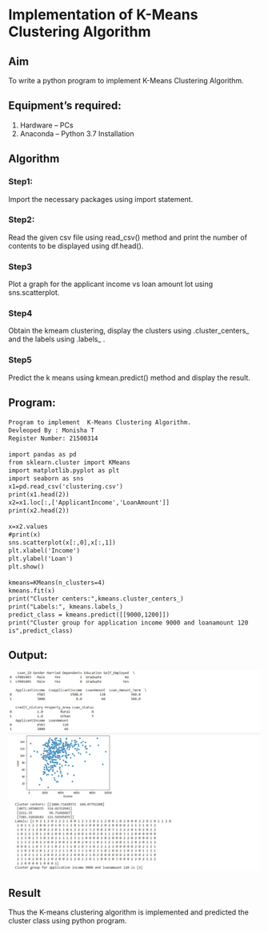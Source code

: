 # Implementation of K-Means Clustering Algorithm
## Aim
To write a python program to implement K-Means Clustering Algorithm.
## Equipment’s required:
1.	Hardware – PCs
2.	Anaconda – Python 3.7 Installation

## Algorithm

### Step1:
Import the necessary packages using import statement.

### Step2:
Read the given csv file using read_csv() method and print the number of contents to be displayed using df.head().

### Step3
Plot a graph for the applicant income vs loan amount lot using sns.scatterplot.

### Step4
Obtain the kmeam clustering, display the clusters using .cluster_centers_ and the labels using .labels_ .

### Step5
Predict the k means using kmean.predict() method and display the result.


## Program:
```
Program to implement  K-Means Clustering Algorithm.
Devleoped By : Monisha T
Register Number: 21500314

import pandas as pd
from sklearn.cluster import KMeans
import matplotlib.pyplot as plt
import seaborn as sns
x1=pd.read_csv('clustering.csv')
print(x1.head(2))
x2=x1.loc[:,['ApplicantIncome','LoanAmount']]
print(x2.head(2))

x=x2.values
#print(x)
sns.scatterplot(x[:,0],x[:,1])
plt.xlabel('Income')
plt.ylabel('Loan')
plt.show()

kmeans=KMeans(n_clusters=4)
kmeans.fit(x)
print("Cluster centers:",kmeans.cluster_centers_)
print("Labels:", kmeans.labels_)
predict_class = kmeans.predict([[9000,1200]])
print("Cluster group for application income 9000 and loanamount 120 is",predict_class)

```
## Output:
![output](./output1.jpeg)
![output](./output2.jpeg)

## Result
Thus the K-means clustering algorithm is implemented and predicted the cluster class using python program.